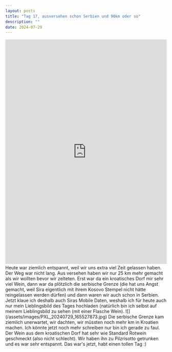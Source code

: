 ```yaml
---
layout: posts
title: "Tag 17, ausversehen schon Serbien und 90km oder so"
description: ""
date: 2024-07-29
---
```

<iframe src="https://www.komoot.com/de-de/tour/1747245434/embed?share_token=agE7L8SSRYH88FhDQO7xgfuvABDZQ8tNrgOSRYzoMhsk4KW8CD&profile=1" width="100%" height="700" frameborder="0" scrolling="no"></iframe>
Heute war ziemlich entspannt, weil wir uns extra viel Zeit gelassen haben. Der Weg war nicht lang. Aus versehen haben wir nur 25 km mehr gemacht als wir wollten bevor wir zelteten. Erst war da ein kroatisches Dorf mir sehr viel Wein, dann war da plötzlich die serbische Grenze (die hat uns Angst gemacht, weil Sira eigentlich mit ihrem Kosovo Stempel nicht hätte reingelassen werden dürfen) und dann waren wir auch schon in Serbien. Jetzt klaue ich deshalb auch Siras Mobile Daten, weshalb ich für heute auch nur mein Lieblingsbild des Tages hochladen (natürlich bin ich selbst auf meinem Lieblingsbild zu sehen (mit einer Flasche Wein). ![](/assets/images/PXL_20240729_165527873.jpg)
Die serbische Grenze kam ziemlich unerwartet, wir dachten, wir müssten noch mehr km in Kroatien machen. Ich könnte jetzt noch mehr schreiben nur bin ich gerade zu faul. Der Wein aus dem kroatischen Dorf hat sehr wie Standard Rotwein geschmeckt (also nicht schlecht). Wir haben ihn zu Pilzrisotto getrunken und es war sehr entspannt. Das war's jetzt, habt einen tollen Tag :)
